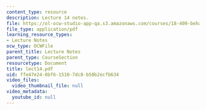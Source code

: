 ```yaml
---
content_type: resource
description: Lecture 14 notes.
file: https://ol-ocw-studio-app-qa.s3.amazonaws.com/courses/18-409-behavior-of-algorithms-spring-2002/ffe47e240bf615107dc8b50b2ecfb634_lect14.pdf
file_type: application/pdf
learning_resource_types:
- Lecture Notes
ocw_type: OCWFile
parent_title: Lecture Notes
parent_type: CourseSection
resourcetype: Document
title: lect14.pdf
uid: ffe47e24-0bf6-1510-7dc8-b50b2ecfb634
video_files:
  video_thumbnail_file: null
video_metadata:
  youtube_id: null
---
```

